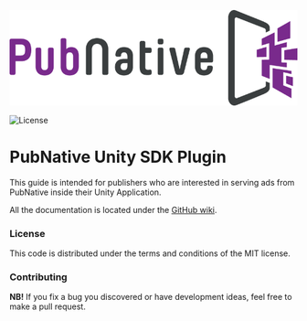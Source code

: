 ![ScreenShot](PNLogo.png)

![License](https://img.shields.io/badge/license-MIT-lightgrey.svg)

# PubNative Unity SDK Plugin

This guide is intended for publishers who are interested in serving ads from PubNative inside their Unity Application.

All the documentation is located under the [GitHub wiki](https://github.com/pubnative/pubnative-unity-sdk/wiki).

### License

This code is distributed under the terms and conditions of the MIT license.

### Contributing

**NB!** If you fix a bug you discovered or have development ideas, feel free to make a pull request.
